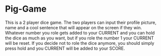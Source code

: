 # Pig-Game
This is a 2 player dice game. The two players can input their profile picture, name and a cool sentence that will appear on the screen if they win. Whatever number you role gets added to your CURRENT and you can hold the dice as much as you want, but if you role the number 1 your CURRENT will be reset. If you decide not to role the dice anymore, you should simply press hold and you CURRENT will be added to your SCORE.
